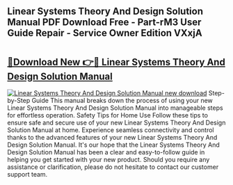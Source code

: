 ## Linear Systems Theory And Design Solution Manual PDF Download Free - Part-rM3 User Guide Repair - Service Owner Edition VXxjA

# <h2><a href="http://bc61546.oget.top/?id=Linear+Systems+Theory+And+Design+Solution+Manual">🔗Download New 👉🔴 Linear Systems Theory And Design Solution Manual</a></h2>

[![Linear Systems Theory And Design Solution Manual new download](https://i.imgur.com/5g1atiW.png)](http://bc61546.oget.top/?id=Linear+Systems+Theory+And+Design+Solution+Manual)
Step-by-Step Guide This manual breaks down the process of using your new Linear Systems Theory And Design Solution Manual into manageable steps for effortless operation. Safety Tips for Home Use Follow these tips to ensure safe and secure use of your new Linear Systems Theory And Design Solution Manual at home. Experience seamless connectivity and control thanks to the advanced features of your new Linear Systems Theory And Design Solution Manual. It's our hope that the Linear Systems Theory And Design Solution Manual has been a clear and easy-to-follow guide in helping you get started with your new product. Should you require any assistance or clarification, please do not hesitate to contact our customer support team.
